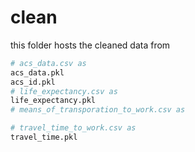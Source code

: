 # clean
this folder hosts the cleaned data from
```py
# acs_data.csv as
acs_data.pkl
acs_id.pkl
# life_expectancy.csv as
life_expectancy.pkl
# means_of_transporation_to_work.csv as

# travel_time_to_work.csv as
travel_time.pkl
```